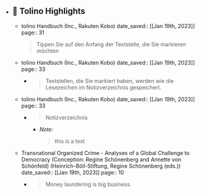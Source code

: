 - ## 📕 Tolino Highlights
	- tolino Handbuch (Inc., Rakuten Kobo)
	      date_saved:: [[Jan 19th, 2023]]
	       page:: 31
	    > Tippen Sie auf den Anfang der Textstelle, die Sie markieren möchten
	- tolino Handbuch (Inc., Rakuten Kobo)
	      date_saved:: [[Jan 19th, 2023]]
	       page:: 33
		- > Textstellen, die Sie markiert haben, werden wie die Lesezeichen im Notizverzeichnis gespeichert.
	- tolino Handbuch (Inc., Rakuten Kobo)
	      date_saved:: [[Jan 19th, 2023]]
	       page:: 33
		- > Notizverzeichnis
			- *Note:*
			  > this is a test
	- Transnational Organized Crime - Analyses of a Global Challenge to Democracy (Conception: Regine Schönenberg and Annette von Schönfeld) (Heinrich-Böll-Stiftung, Regine Schönenberg (eds.))
	      date_saved:: [[Jan 19th, 2023]]
	       page:: 10
		- > Money laundering is big business.